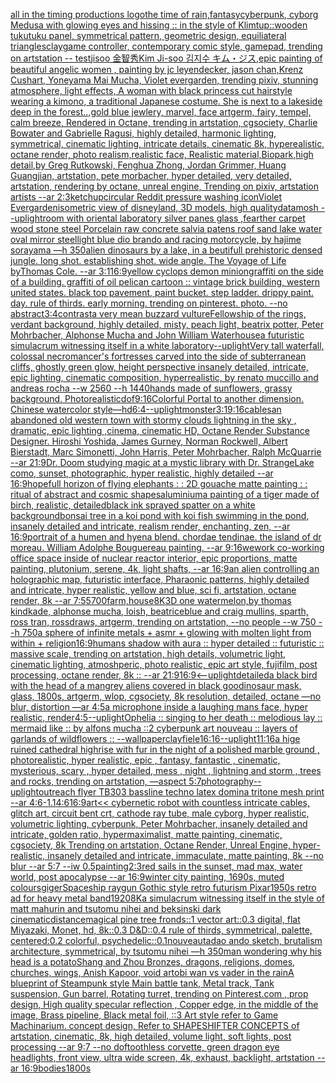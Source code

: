 [all in the timing productions logo](https://www.ebank.nz/aiartgenerator?category=all%2520in%2520the%2520timing%2520productions%2520logo)[the time of rain,fantasy](https://www.ebank.nz/aiartgenerator?category=the%2520time%2520of%2520rain%2Cfantasy)[cyberpunk, cyborg Medusa with glowing eyes and hissing :: in the style of Klimt](https://www.ebank.nz/aiartgenerator?category=cyberpunk%2C%2520cyborg%2520Medusa%2520with%2520glowing%2520eyes%2520and%2520hissing%2520%3A%3A%2520in%2520the%2520style%2520of%2520Klimt)[up::](https://www.ebank.nz/aiartgenerator?category=up%3A%3A)[wooden tukutuku panel, symmetrical pattern, geometric design, equiliateral triangles](https://www.ebank.nz/aiartgenerator?category=wooden%2520tukutuku%2520panel%2C%2520symmetrical%2520pattern%2C%2520geometric%2520design%2C%2520equiliateral%2520triangles)[clay](https://www.ebank.nz/aiartgenerator?category=clay)[game controller, contemporary comic style, gamepad, trending on artstation -- test](https://www.ebank.nz/aiartgenerator?category=game%2520controller%2C%2520contemporary%2520comic%2520style%2C%2520gamepad%2C%2520trending%2520on%2520artstation%2520--%2520test)[jisoo 金智秀Kim Ji-soo 김지수 キム・ジス,epic painting of beautiful angelic women , painting by jc leyendecker, jason chan,Krenz Cushart, Yoneyama Mai Mucha, Violet evergarden, trending pixiv, stunning atmosphere, light effects, A woman with black princess cut hairstyle wearing a kimono, a traditional Japanese costume. She is next to a lakeside deep in the forest..,gold blue jewlery, marvel, face artgerm, fairy, tempel, calm breeze, Rendered in Octane, trending in artstation, cgsociety, Charlie Bowater and Gabrielle Ragusi, highly detailed, harmonic lighting, symmetrical, cinematic lighting, intricate details, cinematic 8k, hyperealistic, octane render, photo realism,realistic face, Realistic material,Biopark,high detail,by Greg Rutkowski, Fenghua Zhong, Jordan Grimmer, Huang Guangjian, artstation, pete morbacher, hyper detailed, very detailed, artstation, rendering by octane, unreal engine, Trending on pixiv, artstation artists --ar 2:3](https://www.ebank.nz/aiartgenerator?category=jisoo%2520%E9%87%91%E6%99%BA%E7%A7%80Kim%2520Ji-soo%2520%EA%B9%80%EC%A7%80%EC%88%98%2520%E3%82%AD%E3%83%A0%E3%83%BB%E3%82%B8%E3%82%B9%2Cepic%2520painting%2520of%2520beautiful%2520angelic%2520women%2520%2C%2520painting%2520by%2520jc%2520leyendecker%2C%2520jason%2520chan%2CKrenz%2520Cushart%2C%2520Yoneyama%2520Mai%2520Mucha%2C%2520Violet%2520evergarden%2C%2520trending%2520pixiv%2C%2520stunning%2520atmosphere%2C%2520light%2520effects%2C%2520A%2520woman%2520with%2520black%2520princess%2520cut%2520hairstyle%2520wearing%2520a%2520kimono%2C%2520a%2520traditional%2520Japanese%2520costume.%2520She%2520is%2520next%2520to%2520a%2520lakeside%2520deep%2520in%2520the%2520forest..%2Cgold%2520blue%2520jewlery%2C%2520marvel%2C%2520face%2520artgerm%2C%2520fairy%2C%2520tempel%2C%2520calm%2520breeze%2C%2520Rendered%2520in%2520Octane%2C%2520trending%2520in%2520artstation%2C%2520cgsociety%2C%2520Charlie%2520Bowater%2520and%2520Gabrielle%2520Ragusi%2C%2520highly%2520detailed%2C%2520harmonic%2520lighting%2C%2520symmetrical%2C%2520cinematic%2520lighting%2C%2520intricate%2520details%2C%2520cinematic%25208k%2C%2520hyperealistic%2C%2520octane%2520render%2C%2520photo%2520realism%2Crealistic%2520face%2C%2520Realistic%2520material%2CBiopark%2Chigh%2520detail%2Cby%2520Greg%2520Rutkowski%2C%2520Fenghua%2520Zhong%2C%2520Jordan%2520Grimmer%2C%2520Huang%2520Guangjian%2C%2520artstation%2C%2520pete%2520morbacher%2C%2520hyper%2520detailed%2C%2520very%2520detailed%2C%2520artstation%2C%2520rendering%2520by%2520octane%2C%2520unreal%2520engine%2C%2520Trending%2520on%2520pixiv%2C%2520artstation%2520artists%2520--ar%25202%3A3)[ketchup](https://www.ebank.nz/aiartgenerator?category=ketchup)[circular Reddit pressure washing icon](https://www.ebank.nz/aiartgenerator?category=circular%2520Reddit%2520pressure%2520washing%2520icon)[Violet Evergarden](https://www.ebank.nz/aiartgenerator?category=Violet%2520Evergarden)[isometric view of disneyland, 3D models, high quality](https://www.ebank.nz/aiartgenerator?category=isometric%2520view%2520of%2520disneyland%2C%25203D%2520models%2C%2520high%2520quality)[datamosh --uplight](https://www.ebank.nz/aiartgenerator?category=datamosh%2520--uplight)[room with oriental laboratory silver panes glass ,fearther carpet wood stone steel Porcelain raw concrete salvia patens roof sand lake water oval mirror steel](https://www.ebank.nz/aiartgenerator?category=room%2520with%2520oriental%2520laboratory%2520silver%2520panes%2520glass%2520%2Cfearther%2520carpet%2520wood%2520stone%2520steel%2520Porcelain%2520raw%2520concrete%2520salvia%2520patens%2520roof%2520sand%2520lake%2520water%2520oval%2520mirror%2520steel)[light blue dio brando and racing motorcycle, by hajime sorayama —h 350](https://www.ebank.nz/aiartgenerator?category=light%2520blue%2520dio%2520brando%2520and%2520racing%2520motorcycle%2C%2520by%2520hajime%2520sorayama%2520%E2%80%94h%2520350)[alien dinosaurs by a lake, in a beutifull prehistoric densed jungle. long shot. establishing shot. wide angle. The Voyage of Life byThomas Cole. --ar 3:1](https://www.ebank.nz/aiartgenerator?category=alien%2520dinosaurs%2520by%2520a%2520lake%2C%2520in%2520a%2520beutifull%2520prehistoric%2520densed%2520jungle.%2520long%2520shot.%2520establishing%2520shot.%2520wide%2520angle.%2520The%2520Voyage%2520of%2520Life%2520byThomas%2520Cole.%2520--ar%25203%3A1)[16:9](https://www.ebank.nz/aiartgenerator?category=16%3A9)[yellow cyclops demon minion](https://www.ebank.nz/aiartgenerator?category=yellow%2520cyclops%2520demon%2520minion)[graffiti on the side of a building. graffiti of oil pelican cartoon :: vintage brick building, western united states. black top pavement, paint bucket. step ladder. drippy paint. day. rule of thirds. early morning. trending on pinterest. photo. --no abstract](https://www.ebank.nz/aiartgenerator?category=graffiti%2520on%2520the%2520side%2520of%2520a%2520building.%2520graffiti%2520of%2520oil%2520pelican%2520cartoon%2520%3A%3A%2520vintage%2520brick%2520building%2C%2520western%2520united%2520states.%2520black%2520top%2520pavement%2C%2520paint%2520bucket.%2520step%2520ladder.%2520drippy%2520paint.%2520day.%2520rule%2520of%2520thirds.%2520early%2520morning.%2520trending%2520on%2520pinterest.%2520photo.%2520--no%2520abstract)[3:4](https://www.ebank.nz/aiartgenerator?category=3%3A4)[contrast](https://www.ebank.nz/aiartgenerator?category=contrast)[a very mean buzzard vulture](https://www.ebank.nz/aiartgenerator?category=a%2520very%2520mean%2520buzzard%2520vulture)[Fellowship of the rings, verdant background, highly detailed, misty, peach light, beatrix potter, Peter Mohrbacher, Alphonse Mucha and John William Waterhouse](https://www.ebank.nz/aiartgenerator?category=Fellowship%2520of%2520the%2520rings%2C%2520verdant%2520background%2C%2520highly%2520detailed%2C%2520misty%2C%2520peach%2520light%2C%2520beatrix%2520potter%2C%2520Peter%2520Mohrbacher%2C%2520Alphonse%2520Mucha%2520and%2520John%2520William%2520Waterhouse)[a futuristic simulacrum witnessing itself in a white laboratory](https://www.ebank.nz/aiartgenerator?category=a%2520futuristic%2520simulacrum%2520witnessing%2520itself%2520in%2520a%2520white%2520laboratory)[--uplight](https://www.ebank.nz/aiartgenerator?category=--uplight)[Very tall waterfall, colossal necromancer's fortresses carved into the side of subterranean cliffs, ghostly green glow, height perspective insanely detailed, intricate, epic lighting, cinematic composition, hyperrealistic, by renato muccillo and andreas rocha  --w 2560 --h 1440](https://www.ebank.nz/aiartgenerator?category=Very%2520tall%2520waterfall%2C%2520colossal%2520necromancer%27s%2520fortresses%2520carved%2520into%2520the%2520side%2520of%2520subterranean%2520cliffs%2C%2520ghostly%2520green%2520glow%2C%2520height%2520perspective%2520insanely%2520detailed%2C%2520intricate%2C%2520epic%2520lighting%2C%2520cinematic%2520composition%2C%2520hyperrealistic%2C%2520by%2520renato%2520muccillo%2520and%2520andreas%2520rocha%2520%2520--w%25202560%2520--h%25201440)[hands made of sunflowers, grassy background. Photorealistic](https://www.ebank.nz/aiartgenerator?category=hands%2520made%2520of%2520sunflowers%2C%2520grassy%2520background.%2520Photorealistic)[dof](https://www.ebank.nz/aiartgenerator?category=dof)[9:16](https://www.ebank.nz/aiartgenerator?category=9%3A16)[Colorful Portal to another dimension. Chinese watercolor style](https://www.ebank.nz/aiartgenerator?category=Colorful%2520Portal%2520to%2520another%2520dimension.%2520Chinese%2520watercolor%2520style)[—hd](https://www.ebank.nz/aiartgenerator?category=%E2%80%94hd)[6:4](https://www.ebank.nz/aiartgenerator?category=6%3A4)[--uplight](https://www.ebank.nz/aiartgenerator?category=--uplight)[monster](https://www.ebank.nz/aiartgenerator?category=monster)[3:1](https://www.ebank.nz/aiartgenerator?category=3%3A1)[9:16](https://www.ebank.nz/aiartgenerator?category=9%3A16)[cables](https://www.ebank.nz/aiartgenerator?category=cables)[an abandoned old western town with stormy clouds lightning in the sky , dramatic, epic lighting ,cinema, cinematic HD, Octane Render Substance Designer. Hiroshi Yoshida, James Gurney, Norman Rockwell, Albert Bierstadt, Marc Simonetti, John Harris, Peter Mohrbacher, Ralph McQuarrie --ar 21:9](https://www.ebank.nz/aiartgenerator?category=an%2520abandoned%2520old%2520western%2520town%2520with%2520stormy%2520clouds%2520lightning%2520in%2520the%2520sky%2520%2C%2520dramatic%2C%2520epic%2520lighting%2520%2Ccinema%2C%2520cinematic%2520HD%2C%2520Octane%2520Render%2520Substance%2520Designer.%2520Hiroshi%2520Yoshida%2C%2520James%2520Gurney%2C%2520Norman%2520Rockwell%2C%2520Albert%2520Bierstadt%2C%2520Marc%2520Simonetti%2C%2520John%2520Harris%2C%2520Peter%2520Mohrbacher%2C%2520Ralph%2520McQuarrie%2520--ar%252021%3A9)[Dr. Doom studying magic at a mystic library with Dr. Strange](https://www.ebank.nz/aiartgenerator?category=Dr.%2520Doom%2520studying%2520magic%2520at%2520a%2520mystic%2520library%2520with%2520Dr.%2520Strange)[Lake como, sunset, photographic, hyper realistic, highly detailed --ar 16:9](https://www.ebank.nz/aiartgenerator?category=Lake%2520como%2C%2520sunset%2C%2520photographic%2C%2520hyper%2520realistic%2C%2520highly%2520detailed%2520--ar%252016%3A9)[hopefull horizon of flying elephants : : 2D gouache matte painting : : ritual of abstract and cosmic shapes](https://www.ebank.nz/aiartgenerator?category=hopefull%2520horizon%2520of%2520flying%2520elephants%2520%3A%2520%3A%25202D%2520gouache%2520matte%2520painting%2520%3A%2520%3A%2520ritual%2520of%2520abstract%2520and%2520cosmic%2520shapes)[aluminium](https://www.ebank.nz/aiartgenerator?category=aluminium)[a painting of a tiger made of birch, realistic, detailed](https://www.ebank.nz/aiartgenerator?category=a%2520painting%2520of%2520a%2520tiger%2520made%2520of%2520birch%2C%2520realistic%2C%2520detailed)[black ink sprayed spatter on a white background](https://www.ebank.nz/aiartgenerator?category=black%2520ink%2520sprayed%2520spatter%2520on%2520a%2520white%2520background)[bonsai tree in a koi pond with koi fish swimming in the pond, insanely detailed and intricate, realism render, enchanting, zen, --ar 16:9](https://www.ebank.nz/aiartgenerator?category=bonsai%2520tree%2520in%2520a%2520koi%2520pond%2520with%2520koi%2520fish%2520swimming%2520in%2520the%2520pond%2C%2520insanely%2520detailed%2520and%2520intricate%2C%2520realism%2520render%2C%2520enchanting%2C%2520zen%2C%2520--ar%252016%3A9)[portrait of a humen and hyena blend. chordae tendinae. the island of dr moreau. William Adolphe Bouguereau painting. --ar 9:16](https://www.ebank.nz/aiartgenerator?category=portrait%2520of%2520a%2520humen%2520and%2520hyena%2520blend.%2520chordae%2520tendinae.%2520the%2520island%2520of%2520dr%2520moreau.%2520William%2520Adolphe%2520Bouguereau%2520painting.%2520--ar%25209%3A16)[wework co-working office space inside of nuclear reactor interior, epic proportions, matte painting, plutonium, serene, 4k, light shafts, --ar 16:9](https://www.ebank.nz/aiartgenerator?category=wework%2520co-working%2520office%2520space%2520inside%2520of%2520nuclear%2520reactor%2520interior%2C%2520epic%2520proportions%2C%2520matte%2520painting%2C%2520plutonium%2C%2520serene%2C%25204k%2C%2520light%2520shafts%2C%2520--ar%252016%3A9)[an alien controlling an holographic map, futuristic interface, Pharaonic patterns, highly detailed and intricate, hyper realistic, yellow and blue, sci fi, artstation, octane render, 8k --ar 7:5](https://www.ebank.nz/aiartgenerator?category=an%2520alien%2520controlling%2520an%2520holographic%2520map%2C%2520futuristic%2520interface%2C%2520Pharaonic%2520patterns%2C%2520highly%2520detailed%2520and%2520intricate%2C%2520hyper%2520realistic%2C%2520yellow%2520and%2520blue%2C%2520sci%2520fi%2C%2520artstation%2C%2520octane%2520render%2C%25208k%2520--ar%25207%3A5)[5700](https://www.ebank.nz/aiartgenerator?category=5700)[farm,house](https://www.ebank.nz/aiartgenerator?category=farm%2Chouse)[8K](https://www.ebank.nz/aiartgenerator?category=8K)[3D one watermelon,by thomas kindkade, alphonse mucha, loish, beatriceblue and craig mullins, sparth, ross tran, rossdraws, artgerm, trending on artstation, --no people --w 750 --h 750](https://www.ebank.nz/aiartgenerator?category=3D%2520one%2520watermelon%2Cby%2520thomas%2520kindkade%2C%2520alphonse%2520mucha%2C%2520loish%2C%2520beatriceblue%2520and%2520craig%2520mullins%2C%2520sparth%2C%2520ross%2520tran%2C%2520rossdraws%2C%2520artgerm%2C%2520trending%2520on%2520artstation%2C%2520--no%2520people%2520--w%2520750%2520--h%2520750)[a sphere of infinite metals + asmr + glowing with molten light from within + religion](https://www.ebank.nz/aiartgenerator?category=a%2520sphere%2520of%2520infinite%2520metals%2520%2B%2520asmr%2520%2B%2520glowing%2520with%2520molten%2520light%2520from%2520within%2520%2B%2520religion)[16:9](https://www.ebank.nz/aiartgenerator?category=16%3A9)[humans shadow with aura :: hyper detailed :: futuristic :: massive scale, trending on artstation, high details, volumetric light, cinematic lighting, atmoshperic, photo realistic, epic art style, fujifilm, post processing, octane render, 8k :: --ar 21:9](https://www.ebank.nz/aiartgenerator?category=humans%2520shadow%2520with%2520aura%2520%3A%3A%2520hyper%2520detailed%2520%3A%3A%2520futuristic%2520%3A%3A%2520massive%2520scale%2C%2520trending%2520on%2520artstation%2C%2520high%2520details%2C%2520volumetric%2520light%2C%2520cinematic%2520lighting%2C%2520atmoshperic%2C%2520photo%2520realistic%2C%2520epic%2520art%2520style%2C%2520fujifilm%2C%2520post%2520processing%2C%2520octane%2520render%2C%25208k%2520%3A%3A%2520--ar%252021%3A9)[16:9](https://www.ebank.nz/aiartgenerator?category=16%3A9)[<--uplight](https://www.ebank.nz/aiartgenerator?category=%3C--uplight)[detailed](https://www.ebank.nz/aiartgenerator?category=detailed)[a black bird with the head of a man](https://www.ebank.nz/aiartgenerator?category=a%2520black%2520bird%2520with%2520the%2520head%2520of%2520a%2520man)[grey aliens covered in black goo](https://www.ebank.nz/aiartgenerator?category=grey%2520aliens%2520covered%2520in%2520black%2520goo)[dinosaur mask, glass, 1800s, artgerm, wlop, cgsociety, 8k resolution, detailed, octane —no blur, distortion —ar 4:5](https://www.ebank.nz/aiartgenerator?category=dinosaur%2520mask%2C%2520glass%2C%25201800s%2C%2520artgerm%2C%2520wlop%2C%2520cgsociety%2C%25208k%2520resolution%2C%2520detailed%2C%2520octane%2520%E2%80%94no%2520blur%2C%2520distortion%2520%E2%80%94ar%25204%3A5)[a microphone inside a laughing mans face, hyper realistic, render](https://www.ebank.nz/aiartgenerator?category=a%2520microphone%2520inside%2520a%2520laughing%2520mans%2520face%2C%2520hyper%2520realistic%2C%2520render)[4:5](https://www.ebank.nz/aiartgenerator?category=4%3A5)[--uplight](https://www.ebank.nz/aiartgenerator?category=--uplight)[Ophelia :: singing to her death :: melodious lay :: mermaid like :: by alfons mucha ::2 cyberpunk art nouveau :: layers of garlands of wildflowers :: --wallpaper](https://www.ebank.nz/aiartgenerator?category=Ophelia%2520%3A%3A%2520singing%2520to%2520her%2520death%2520%3A%3A%2520melodious%2520lay%2520%3A%3A%2520mermaid%2520like%2520%3A%3A%2520by%2520alfons%2520mucha%2520%3A%3A2%2520cyberpunk%2520art%2520nouveau%2520%3A%3A%2520layers%2520of%2520garlands%2520of%2520wildflowers%2520%3A%3A%2520--wallpaper)[clay](https://www.ebank.nz/aiartgenerator?category=clay)[fiele](https://www.ebank.nz/aiartgenerator?category=fiele)[16:16](https://www.ebank.nz/aiartgenerator?category=16%3A16)[--uplight](https://www.ebank.nz/aiartgenerator?category=--uplight)[11:16](https://www.ebank.nz/aiartgenerator?category=11%3A16)[a hige ruined cathedral  highrise with fur in the night of a polished marble ground , photorealistic, hyper realistic, epic , fantasy, fantastic , cinematic, mysterious, scary , hyper detailed, mess , night , lightning and storm , trees and rocks, trending on artstation, —aspect 5:7](https://www.ebank.nz/aiartgenerator?category=a%2520hige%2520ruined%2520cathedral%2520%2520highrise%2520with%2520fur%2520in%2520the%2520night%2520of%2520a%2520polished%2520marble%2520ground%2520%2C%2520photorealistic%2C%2520hyper%2520realistic%2C%2520epic%2520%2C%2520fantasy%2C%2520fantastic%2520%2C%2520cinematic%2C%2520mysterious%2C%2520scary%2520%2C%2520hyper%2520detailed%2C%2520mess%2520%2C%2520night%2520%2C%2520lightning%2520and%2520storm%2520%2C%2520trees%2520and%2520rocks%2C%2520trending%2520on%2520artstation%2C%2520%E2%80%94aspect%25205%3A7)[photography](https://www.ebank.nz/aiartgenerator?category=photography)[--uplight](https://www.ebank.nz/aiartgenerator?category=--uplight)[outreach flyer TB303 bassline techno latex domina tritone mesh print --ar 4:6](https://www.ebank.nz/aiartgenerator?category=outreach%2520flyer%2520TB303%2520bassline%2520techno%2520latex%2520domina%2520tritone%2520mesh%2520print%2520--ar%25204%3A6)[-1.1](https://www.ebank.nz/aiartgenerator?category=-1.1)[4:6](https://www.ebank.nz/aiartgenerator?category=4%3A6)[16:9](https://www.ebank.nz/aiartgenerator?category=16%3A9)[art](https://www.ebank.nz/aiartgenerator?category=art)[<< cybernetic robot with countless intricate cables, glitch art, circuit bent crt, cathode ray tube, male cyborg, hyper realistic, volumetric lighting, cyberpunk, Peter Mohrbacher, insanely detailed and intricate, golden ratio, hypermaximalist, matte painting, cinematic, cgsociety, 8k Trending on artstation, Octane Render, Unreal Engine, hyper-realistic, insanely detailed and intricate, immaculate, matte painting, 8k --no blur --ar 5:7 --iw 0.5](https://www.ebank.nz/aiartgenerator?category=%3C%3C%2520cybernetic%2520robot%2520with%2520countless%2520intricate%2520cables%2C%2520glitch%2520art%2C%2520circuit%2520bent%2520crt%2C%2520cathode%2520ray%2520tube%2C%2520male%2520cyborg%2C%2520hyper%2520realistic%2C%2520volumetric%2520lighting%2C%2520cyberpunk%2C%2520Peter%2520Mohrbacher%2C%2520insanely%2520detailed%2520and%2520intricate%2C%2520golden%2520ratio%2C%2520hypermaximalist%2C%2520matte%2520painting%2C%2520cinematic%2C%2520cgsociety%2C%25208k%2520Trending%2520on%2520artstation%2C%2520Octane%2520Render%2C%2520Unreal%2520Engine%2C%2520hyper-realistic%2C%2520insanely%2520detailed%2520and%2520intricate%2C%2520immaculate%2C%2520matte%2520painting%2C%25208k%2520--no%2520blur%2520--ar%25205%3A7%2520--iw%25200.5)[painting](https://www.ebank.nz/aiartgenerator?category=painting)[2:3](https://www.ebank.nz/aiartgenerator?category=2%3A3)[red sails in the sunset, mad max, water world, post apocalypse --ar 16:9](https://www.ebank.nz/aiartgenerator?category=red%2520sails%2520in%2520the%2520sunset%2C%2520mad%2520max%2C%2520water%2520world%2C%2520post%2520apocalypse%2520--ar%252016%3A9)[winter city painting, 1690s, muted colours](https://www.ebank.nz/aiartgenerator?category=winter%2520city%2520painting%2C%25201690s%2C%2520muted%2520colours)[giger](https://www.ebank.nz/aiartgenerator?category=giger)[Spaceship raygun Gothic style retro futurism Pixar](https://www.ebank.nz/aiartgenerator?category=Spaceship%2520raygun%2520Gothic%2520style%2520retro%2520futurism%2520Pixar)[1950s retro ad for heavy metal band](https://www.ebank.nz/aiartgenerator?category=1950s%2520retro%2520ad%2520for%2520heavy%2520metal%2520band)[1920](https://www.ebank.nz/aiartgenerator?category=1920)[8K](https://www.ebank.nz/aiartgenerator?category=8K)[a simulacrum witnessing itself in the style of matt mahurin and tsutomu nihei and beksinski dark cinematic](https://www.ebank.nz/aiartgenerator?category=a%2520simulacrum%2520witnessing%2520itself%2520in%2520the%2520style%2520of%2520matt%2520mahurin%2520and%2520tsutomu%2520nihei%2520and%2520beksinski%2520dark%2520cinematic)[distance](https://www.ebank.nz/aiartgenerator?category=distance)[magical pine tree fronds::1 vector art::0.3 digital, flat Miyazaki, Monet, hd, 8k::0.3 D&D::0.4 rule of thirds, symmetrical, palette, centered:0.2 colorful, psychedelic::0.1](https://www.ebank.nz/aiartgenerator?category=magical%2520pine%2520tree%2520fronds%3A%3A1%2520vector%2520art%3A%3A0.3%2520digital%2C%2520flat%2520Miyazaki%2C%2520Monet%2C%2520hd%2C%25208k%3A%3A0.3%2520D%26D%3A%3A0.4%2520rule%2520of%2520thirds%2C%2520symmetrical%2C%2520palette%2C%2520centered%3A0.2%2520colorful%2C%2520psychedelic%3A%3A0.1)[nouveau](https://www.ebank.nz/aiartgenerator?category=nouveau)[tadao ando sketch, brutalism architecture, symmetrical, by tsutomu nihei —h 350](https://www.ebank.nz/aiartgenerator?category=tadao%2520ando%2520sketch%2C%2520brutalism%2520architecture%2C%2520symmetrical%2C%2520by%2520tsutomu%2520nihei%2520%E2%80%94h%2520350)[man wondering why his head is a potato](https://www.ebank.nz/aiartgenerator?category=man%2520wondering%2520why%2520his%2520head%2520is%2520a%2520potato)[Shang and Zhou Bronzes, dragons, religions, domes, churches, wings, Anish Kapoor, void art](https://www.ebank.nz/aiartgenerator?category=Shang%2520and%2520Zhou%2520Bronzes%2C%2520dragons%2C%2520religions%2C%2520domes%2C%2520churches%2C%2520wings%2C%2520Anish%2520Kapoor%2C%2520void%2520art)[obi wan vs vader in the rain](https://www.ebank.nz/aiartgenerator?category=obi%2520wan%2520vs%2520vader%2520in%2520the%2520rain)[A blueprint of Steampunk style Main battle tank,  Metal track,  Tank suspension, Gun barrel, Rotating turret, trending on Pinterest.com  , prop design, High quality specular reflection , Copper  edge, in the middle of the image, Brass pipeline,  Black metal foil,  ::3  Art style refer to Game Machinarium.  concept design, Refer to SHAPESHIFTER CONCEPTS  of artstation, cinematic,  8k, high detailed,  volume light,  soft lights,  post processing    --ar 9:7   --no dof](https://www.ebank.nz/aiartgenerator?category=A%2520blueprint%2520of%2520Steampunk%2520style%2520Main%2520battle%2520tank%2C%2520%2520Metal%2520track%2C%2520%2520Tank%2520suspension%2C%2520Gun%2520barrel%2C%2520Rotating%2520turret%2C%2520trending%2520on%2520Pinterest.com%2520%2520%2C%2520prop%2520design%2C%2520High%2520quality%2520specular%2520reflection%2520%2C%2520Copper%2520%2520edge%2C%2520in%2520the%2520middle%2520of%2520the%2520image%2C%2520Brass%2520pipeline%2C%2520%2520Black%2520metal%2520foil%2C%2520%2520%3A%3A3%2520%2520Art%2520style%2520refer%2520to%2520Game%2520Machinarium.%2520%2520concept%2520design%2C%2520Refer%2520to%2520SHAPESHIFTER%2520CONCEPTS%2520%2520of%2520artstation%2C%2520cinematic%2C%2520%25208k%2C%2520high%2520detailed%2C%2520%2520volume%2520light%2C%2520%2520soft%2520lights%2C%2520%2520post%2520processing%2520%2520%2520%2520--ar%25209%3A7%2520%2520%2520--no%2520dof)[toothless corvette, green dragon eye headlights, front view, ultra wide screen, 4k, exhaust, backlight, artstation --ar 16:9](https://www.ebank.nz/aiartgenerator?category=toothless%2520corvette%2C%2520green%2520dragon%2520eye%2520headlights%2C%2520front%2520view%2C%2520ultra%2520wide%2520screen%2C%25204k%2C%2520exhaust%2C%2520backlight%2C%2520artstation%2520--ar%252016%3A9)[bodies](https://www.ebank.nz/aiartgenerator?category=bodies)[1800s](https://www.ebank.nz/aiartgenerator?category=1800s)